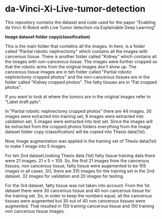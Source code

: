 # da-Vinci-Xi-Live-tumor-detection
This repository contains the dataset and code used for the paper "Enabling da Vinci Xi Robot with Live Tumor detection via Explainable Deep Learning"

**Image dataset folder copy(classification)**

This is the main folder that contatins all the images. In here, is a folder called "Partial robotic nephrectomy" which contains all the images with cancerous tissue. There is another folder called "Kidney" which contains all the images with non-cancerous tissue. The images were further cropped so that the robotic arms from the original images don't show up. The cancerous tissue images are in teh folder called "Partial robotic nephrectomy cropped photos" and the non-cancerous tissues are in the folder called "Kidney cropped photos". The fatty tissues are in "Fat cropped photos". 

If you want to look at where the tumors are in the original images refer to "Label draft.pptx".

In "Partial robotic nephrectomy cropped photos" there are 44 images. 30 images were extracted into training set, 9 images were extracted into validation set, 5 images were extracted into test set. 
Since the images will be extracted from the cropped photos folders everything from the Image dataset folder copy (classification) will be copied into Thesis data(1st).

Now, Image augmentation was applied in the training set of Thesis data(1st) to make 1 image into 5 images. 

For teh 2nd dataset,looking Thesis data (1st) fatty tissue training data there were 21 images. 21 x 5 = 105. So, the first 21 images from the cancerous tissues, non cancerous tissue, fatty tissue were augemented to be 105 images in all cases. SO, there are 315 images for the training set in the 2nd dataset. 32 images for validation and 20 images for testing.

For the 3rd dataset, fatty tissue was not taken into account. From the 1st dataset there were 30 cancerous tissue and 40 non cancerous tissue for the training set. So, in order to keep the numbers equal, all the cancerous tissues were augmented but 30 out of 40 non cancerous tissues were augmented. That resulted in 150 training cancerous tissue and 150 training non cancerous tissue images.

